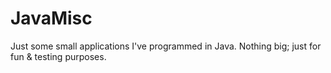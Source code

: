 JavaMisc
================
Just some small applications I've programmed in Java.
Nothing big; just for fun & testing purposes.